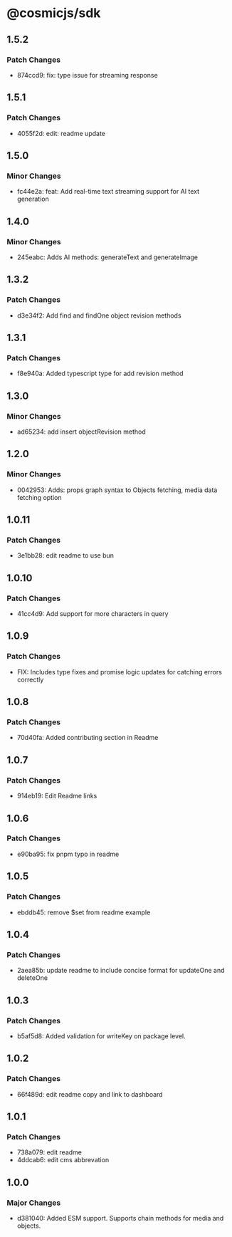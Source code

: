 # @cosmicjs/sdk

## 1.5.2

### Patch Changes

- 874ccd9: fix: type issue for streaming response

## 1.5.1

### Patch Changes

- 4055f2d: edit: readme update

## 1.5.0

### Minor Changes

- fc44e2a: feat: Add real-time text streaming support for AI text generation

## 1.4.0

### Minor Changes

- 245eabc: Adds AI methods: generateText and generateImage

## 1.3.2

### Patch Changes

- d3e34f2: Add find and findOne object revision methods

## 1.3.1

### Patch Changes

- f8e940a: Added typescript type for add revision method

## 1.3.0

### Minor Changes

- ad65234: add insert objectRevision method

## 1.2.0

### Minor Changes

- 0042953: Adds: props graph syntax to Objects fetching, media data fetching option

## 1.0.11

### Patch Changes

- 3e1bb28: edit readme to use bun

## 1.0.10

### Patch Changes

- 41cc4d9: Add support for more characters in query

## 1.0.9

### Patch Changes

- FIX: Includes type fixes and promise logic updates for catching errors correctly

## 1.0.8

### Patch Changes

- 70d40fa: Added contributing section in Readme

## 1.0.7

### Patch Changes

- 914eb19: Edit Readme links

## 1.0.6

### Patch Changes

- e90ba95: fix pnpm typo in readme

## 1.0.5

### Patch Changes

- ebddb45: remove $set from readme example

## 1.0.4

### Patch Changes

- 2aea85b: update readme to include concise format for updateOne and deleteOne

## 1.0.3

### Patch Changes

- b5af5d8: Added validation for writeKey on package level.

## 1.0.2

### Patch Changes

- 66f489d: edit readme copy and link to dashboard

## 1.0.1

### Patch Changes

- 738a079: edit readme
- 4ddcab6: edit cms abbrevation

## 1.0.0

### Major Changes

- d381040: Added ESM support.
  Supports chain methods for media and objects.
